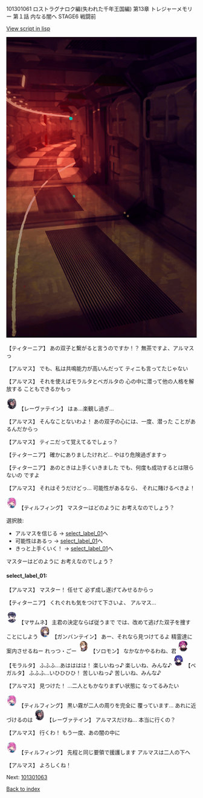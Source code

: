 101301061 ロストラグナロク編(失われた千年王国編) 第13章 トレジャーメモリー 第１話 内なる闇へ STAGE6 戦闘前

[View script in lisp](../scripts/101301061.txt)

![red_corridor.png](../images/backgrounds/red_corridor.png)

【ティターニア】
あの双子と繋がると言うのですか！？
無茶ですよ、アルマスっ

【アルマス】
でも、私は共鳴能力が高いんだって
ティニも言ってたじゃない

【アルマス】
それを使えばモラルタとベガルタの
心の中に潜って他の人格を解放する
こともできるかもっ

<img src="../images/units/3100211.png" alt="3100211.png" height="34"/>
【レーヴァテイン】
はぁ…楽観し過ぎ…

【アルマス】
そんなことないわよ！
あの双子の心には、一度、潜った
ことがあるんだからっ

【アルマス】
ティニだって覚えてるでしょっ？

【ティターニア】
確かにありましたけれど…
やはり危険過ぎますっ

【ティターニア】
あのときは上手くいきました
でも、何度も成功するとは限らないの
ですよ

【アルマス】
それはそうだけどっ…
可能性があるなら、
それに賭けるべきよ！

<img src="../images/units/3101411.png" alt="3101411.png" height="34"/>
【ティルフィング】
マスターはどのように
お考えなのでしょう？

選択肢:
- アルマスを信じる → [select_label_01](#select_label_01)へ
- 可能性はあるっ → [select_label_01](#select_label_01)へ
- きっと上手くいく！ → [select_label_01](#select_label_01)へ

マスターはどのように
お考えなのでしょう？

#### select_label_01:

【アルマス】
マスター！
任せて
必ず成し遂げてみせるからっ

【ティターニア】
くれぐれも気をつけて下さいよ、
アルマス…

<img src="../images/units/3100111.png" alt="3100111.png" height="34"/>
【マサムネ】
主君の決定ならば従うまで
では、改めて逃げた双子を捜す
ことにしよう

<img src="../images/units/3600211.png" alt="3600211.png" height="34"/>
【ガンバンテイン】
あー、それなら見つけてるよ
精霊達に案内させるねー
れっつ・ごー

<img src="../images/units/3503111.png" alt="3503111.png" height="34"/>
【ソロモン】
なかなかやるわね、君

<img src="../images/units/3104011.png" alt="3104011.png" height="34"/>
【モラルタ】
ふふふ…あはははは！
楽しいねっ♪
楽しいね、みんな♪

<img src="../images/units/3104111.png" alt="3104111.png" height="34"/>
【ベガルタ】
ふふふ…いひひひひ！
苦しいねっ♪
苦しいね、みんな♪

【アルマス】
見つけた！
…二人ともかなりまずい状態に
なってるみたい

<img src="../images/units/3101411.png" alt="3101411.png" height="34"/>
【ティルフィング】
黒い霧が二人の周りを完全に
覆っています…
あれに近づけるのは

<img src="../images/units/3100211.png" alt="3100211.png" height="34"/>
【レーヴァテイン】
アルマスだけね…
本当に行くの？

【アルマス】
行くわ！
もう一度、あの闇の中に

<img src="../images/units/3101411.png" alt="3101411.png" height="34"/>
【ティルフィング】
先程と同じ要領で援護します
アルマスは二人の下へ

【アルマス】
よろしくね！

Next: [101301063](101301063.md)

[Back to index](index.md)
